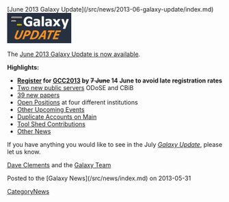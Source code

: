 <div class='newsItemHeader'>[June 2013 Galaxy Update](/src/news/2013-06-galaxy-update/index.md)</div>

<div class='right'><a href='/src/galaxy-updates/2013-06/index.md'><img src="/src/images/logos/GalaxyUpdate200.png" alt="June 2013 Galaxy Update" width=150 /></a></div>

The [June 2013 Galaxy Update is now available](/src/galaxy-updates/2013-06/index.md). 

**Highlights:**
* **[Register](/src/events/gcc2013/register/index.md) for [GCC2013](/src/galaxy-updates/2013-06/index.md#gcc2013) by ~~7 June~~ 14 June to avoid late registration rates**
* [Two new public servers](/src/galaxy-updates/2013-06/index.md#new-public-servers) ODoSE and CBiB
* [39 new papers](/src/galaxy-updates/2013-06/index.md#new-papers)
* [Open Positions](/src/galaxy-updates/2013-06/index.md#whos-hiring) at four different institutions
* [Other Upcoming Events](/src/galaxy-updates/2013-06/index.md#other-upcoming-events)
* [Duplicate Accounts on Main](/src/galaxy-updates/2013-06/index.md#duplicate-accounts-on-main)
* [Tool Shed Contributions](/src/galaxy-updates/2013-06/index.md#toolshed-contributions)
* [Other News](/src/galaxy-updates/2013-06/index.md#other-news)

If you have anything you would like to see in the July *[Galaxy Update](/src/galaxy-updates/index.md)*, please let us know.

[Dave Clements](/src/dave-clements/index.md) and the [Galaxy Team](/src/galaxy-team/index.md)

<div class='newsItemFooter'>Posted to the [Galaxy News](/src/news/index.md) on 2013-05-31 </div>

[CategoryNews](/src/category-news/index.md)
